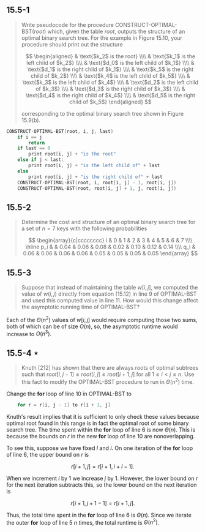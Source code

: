 ## 15.5-1

> Write pseudocode for the procedure $\text{CONSTRUCT-OPTIMAL-BST}(root)$ which, given the table $root$, outputs the structure of an optimal binary search tree. For the example in Figure 15.10, your procedure should print out the structure 
> 
> $$
> \begin{aligned}
> & \text{$k_2$ is the root} \\\\
> & \text{$k_1$ is the left  child of $k_2$} \\\\
> & \text{$d_0$ is the left  child of $k_1$} \\\\
> & \text{$d_1$ is the right child of $k_1$} \\\\
> & \text{$k_5$ is the right child of $k_2$} \\\\
> & \text{$k_4$ is the left  child of $k_5$} \\\\
> & \text{$k_3$ is the left  child of $k_4$} \\\\
> & \text{$d_2$ is the left  child of $k_3$} \\\\
> & \text{$d_3$ is the right child of $k_3$} \\\\
> & \text{$d_4$ is the right child of $k_4$} \\\\
> & \text{$d_5$ is the right child of $k_5$}
> \end{aligned}
> $$
> 
> corresponding to the optimal binary search tree shown in Figure 15.9(b).

```cpp
CONSTRUCT-OPTIMAL-BST(root, i, j, last)
    if i == j
        return
    if last == 0
        print root[i, j] + "is the root"
    else if j < last:
        print root[i, j] + "is the left child of" + last
    else
        print root[i, j] + "is the right child of" + last
    CONSTRUCT-OPTIMAL-BST(root, i, root[i, j] - 1, root[i, j])
    CONSTRUCT-OPTIMAL-BST(root, root[i, j] + 1, j, root[i, j])
```

## 15.5-2

> Determine the cost and structure of an optimal binary search tree for a set of $n = 7$ keys with the following probabilities
>
> $$
> \begin{array}{c|cccccccc}
> i   & 0    & 1    & 2    & 3    & 4    & 5    & 6    & 7 \\\\
> \hline
> p_i &      & 0.04 & 0.06 & 0.08 & 0.02 & 0.10 & 0.12 & 0.14 \\\\
> q_i & 0.06 & 0.06 & 0.06 & 0.06 & 0.05 & 0.05 & 0.05 & 0.05
> \end{array}
> $$

## 15.5-3

> Suppose that instead of maintaining the table $w[i, j]$, we computed the value of $w(i, j)$ directly from equation $\text{(15.12)}$ in line 9 of $\text{OPTIMAL-BST}$ and used this computed value in line 11. How would this change affect the asymptotic running time of $\text{OPTIMAL-BST}$?

Each of the $\Theta(n^2)$ values of $w[i, j]$ would require computing those two sums, both of which can be of size $O(n)$, so, the asymptotic runtime would increase to $O(n^3)$.

## 15.5-4 $\star$

> Knuth [212] has shown that there are always roots of optimal subtrees such that $root[i, j - 1] \le root[i, j] \le root[i + 1, j]$ for all $1 \le i < j \le n$. Use this fact to modify the $\text{OPTIMAL-BST}$ procedure to run in $\Theta(n^2)$ time.

Change the **for** loop of line 10 in $\text{OPTIMAL-BST}$ to

```cpp
    for r = r[i, j - 1] to r[i + 1, j]
```

Knuth's result implies that it is sufficient to only check these values because optimal root found in this range is in fact the optimal root of some binary search tree. The time spent within the **for** loop of line 6 is now $\Theta(n)$. This is because the bounds on $r$ in the new **for** loop of line 10 are nonoverlapping.

To see this, suppose we have fixed $l$ and $i$. On one iteration of the **for** loop of line 6, the upper bound on $r$ is

$$r[i + 1, j] = r[i + 1, i + l - 1].$$

When we increment $i$ by $1$ we increase $j$ by $1$. However, the lower bound on $r$ for the next iteration subtracts this, so the lower bound on the next iteration is 

$$r[i + 1, j + 1 - 1] = r[i + 1, j].$$

Thus, the total time spent in the **for** loop of line 6 is $\Theta(n)$. Since we iterate the outer **for** loop of line 5 $n$ times, the total runtime is $\Theta(n^2)$.
